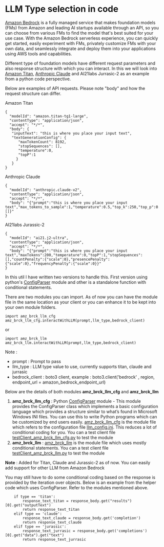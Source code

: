 # LLM Type selection in code

[Amazon Bedrock](https://aws.amazon.com/bedrock/) is a fully managed service that makes foundation models (FMs) from Amazon and leading AI startups available through an API, so you can choose from various FMs to find the model that's best suited for your use case. With the Amazon Bedrock serverless experience, you can quickly get started, easily experiment with FMs, privately customize FMs with your own data, and seamlessly integrate and deploy them into your applications using AWS tools and capabilities. 
 
Different type of foundation models have different request parameters and also response structure with which you can interact. In this we will look into [Amazon Titan](https://aws.amazon.com/bedrock/titan/), [Anthropic Claude](https://aws.amazon.com/bedrock/claude/) and AI21labs Jurrasic-2 as an example from a python code perspective. 

Below are examples of API requests. Please note "body" and how the request structure can differ.

Amazon Titan 

```
{
  "modelId": "amazon.titan-tg1-large",
  "contentType": "application/json",
  "accept": "*/*",
  "body": {
   "inputText": "this is where you place your input text",
   "textGenerationConfig": {
      "maxTokenCount": 8192,
      "stopSequences": [],
      "temperature":0,
      "topP":1
     }
   } 
}
```

Anthropic Claude
```
{
  "modelId": "anthropic.claude-v2",
  "contentType": "application/json",
  "accept": "*/*",
  "body": "{"prompt":"this is where you place your input text","max_tokens_to_sample":1,"temperature":0.5,"top_k":250,"top_p":0.5,"stop_sequences":[]}"  
}
```

AI21labs Jurassic-2
```
{
  "modelId": "ai21.j2-ultra",
  "contentType": "application/json",
  "accept": "*/*",
  "body": "{"prompt":"this is where you place your input text","maxTokens":200,"temperature":0,"topP":1,"stopSequences":[],"countPenalty":{"scale":0},"presencePenalty":{"scale":0},"frequencyPenalty":{"scale":0}}"  
}
```

In this util I have written two versions to handle this. First version using python's [ConfigParser](https://docs.python.org/3/library/configparser.html) module and other is a standalone function with conditional statements. 

There are two modules you can import. As of now you can have the module file in the same location as your client or you can enhance it to be kept into your own module folders. 

```
import amz_brck_llm_cfg
amz_brck_llm_cfg.interactWithLLM(prompt,llm_type,bedrock_client)
```
or 
```
import amz_brck_llm
amz_brck_llm.interactWithLLM(prompt,llm_type,bedrock_client)

```

Note :     
- prompt : Prompt to pass 
- llm_type : LLM type value to use, currently supports titan, claude and jurrasic
- bedrock_client : boto3 client, example : boto3.client('bedrock' , region, endpoint_url = amazon_bedrock_endpoint_url)

Below are the details of both modules **amz_brck_llm_cfg**  and **amz_brck_llm** 

1. **amz_brck_llm_cfg** :  Python [ConfigParser](https://docs.python.org/3/library/configparser.html) module - This module provides the ConfigParser class which implements a basic configuration language which provides a structure similar to what’s found in Microsoft Windows INI files. You can use this to write Python programs which can be customized by end users easily. [amz_brck_llm_cfg](https://github.com/bertieucbs/genai-learning/blob/main/gen-ai-playgrounds/bedrock/utils/llm_type_selections/llm_configparser/amz_brck_llm_cfg.py) is the module file which refers to the configuration file [llm_config.ini](https://github.com/bertieucbs/genai-learning/blob/main/gen-ai-playgrounds/bedrock/utils/llm_type_selections/llm_configparser/llm_config.ini). This reduces a lot of conditional coding for you. You can a test client file [testClient_amz_brck_llm_cfg.py](https://github.com/bertieucbs/genai-learning/blob/main/gen-ai-playgrounds/bedrock/utils/llm_type_selections/llm_configparser/testClient_amz_brck_llm_cfg.py) to test the module
2. **amz_brck_llm** : [amz_brck_llm](https://github.com/bertieucbs/genai-learning/blob/main/gen-ai-playgrounds/bedrock/utils/llm_type_selections/llm_python/amz_brck_llm.py) is the module file which uses mostly conditional statements. You can a test client file [testClient_amz_brck_llm.py](https://github.com/bertieucbs/genai-learning/blob/main/gen-ai-playgrounds/bedrock/utils/llm_type_selections/llm_python/testClient_amz_brck_llm.py) to test the module

**Note** : Added for Titan, Claude and Jurassic-2 as of now. You can easily add support for other LLM from Amazon Bedrock

You may still have to do some conditional coding based on the response is provided by the iteration over objects. Below is an example from the helper code which uses ConfigParser. Refer to the modules mentioned above. 

```
    if type == 'titan':
        response_text_titan = response_body.get("results")[0].get("outputText")
        return response_text_titan
    elif type == 'claude':
        response_text_claude = response_body.get('completion')
        return response_text_claude
    elif type == 'jurassic':
        response_text_jurrasic = response_body.get('completions')[0].get("data").get("text")
        return response_text_jurrasic
```
